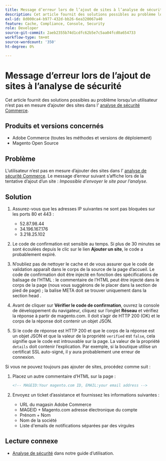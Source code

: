 ```yaml
---
title: Message d’erreur lors de l’ajout de sites à l’analyse de sécurité
description: Cet article fournit des solutions possibles au problème lorsqu’un utilisateur ne parvient pas à ajouter des sites dans le [Commerce Security Scan](https://account.magento.com/scanner/dashboard/).
exl-id: 8d000ca4-b977-432d-bb26-6ea320067a40
feature: Cache, Compliance, Console, Security
role: Developer
source-git-commit: 2aeb2355b74d1cdfc62b5e7c5aa04fcd0a654733
workflow-type: tm+mt
source-wordcount: '350'
ht-degree: 0%

---
```


# Message d’erreur lors de l’ajout de sites à l’analyse de sécurité

Cet article fournit des solutions possibles au problème lorsqu’un utilisateur n’est pas en mesure d’ajouter des sites dans l’ [analyse de sécurité Commerce](https://account.magento.com/scanner/dashboard/).

## Produits et versions concernés

* Adobe Commerce (toutes les méthodes et versions de déploiement)
* Magento Open Source

## Problème

L’utilisateur n’est pas en mesure d’ajouter des sites dans l’ [analyse de sécurité Commerce](https://account.magento.com/scanner/dashboard/). Le message d’erreur suivant s’affiche lors de la tentative d’ajout d’un site : *Impossible d’envoyer le site pour l’analyse.*

## Solution

1. Assurez-vous que les adresses IP suivantes ne sont pas bloquées sur les ports 80 et 443 :
   * 52.87.98.44
   * 34.196.167.176
   * 3.218.25.102

1. Le code de confirmation est sensible au temps. Si plus de 30 minutes se sont écoulées depuis le clic sur le lien **Ajouter un site**, le code a probablement expiré.
1. N’oubliez pas de nettoyer le cache et de vous assurer que le code de validation apparaît dans le corps de la source de la page d’accueil. Le code de confirmation doit être injecté en fonction des spécifications de balisage de l’HTML : le commentaire de l’HTML peut être injecté dans le corps de la page (nous vous suggérons de le placer dans la section de pied de page) ; la balise META doit se trouver uniquement dans la section head .
1. Avant de cliquer sur **Vérifier le code de confirmation**, ouvrez la console de développement du navigateur, cliquez sur l’onglet **Réseau** et vérifiez la réponse à partir de magento.com. Il doit s’agir de HTTP 200 (OK) et le corps de la réponse doit contenir un objet JSON.
1. Si le code de réponse est HTTP 200 et que le corps de la réponse est un objet JSON et que la valeur de la propriété `verified` est `false`, cela signifie que le code est introuvable sur la page. La valeur de la propriété `details` doit contenir l’explication. Par exemple, si la boutique utilise un certificat SSL auto-signé, il y aura probablement une erreur de connexion.

Si vous ne pouvez toujours pas ajouter de sites, procédez comme suit :

1. Placez un autre commentaire d’HTML sur la page :

   ```HTML
   <!-- MAGEID:Your magento.com ID, EMAIL:your email address -->
   ```

1. Envoyez un ticket d’assistance et fournissez les informations suivantes :
   * URL du magasin Adobe Commerce
   * MAGEID + Magento.com adresse électronique du compte
   * Prénom + Nom
   * Nom de la société
   * Liste d&#39;emails de notifications séparées par des virgules

## Lecture connexe

* [Analyse de sécurité](https://experienceleague.adobe.com/en/docs/commerce-admin/systems/security/security-scan) dans notre guide d’utilisation.

